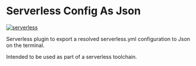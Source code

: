 # Serverless Config As Json

[![serverless](http://public.serverless.com/badges/v3.svg)](http://www.serverless.com)

Serverless plugin to export a resolved serverless.yml configuration to Json on the terminal.

Intended to be used as part of a serverless toolchain.

